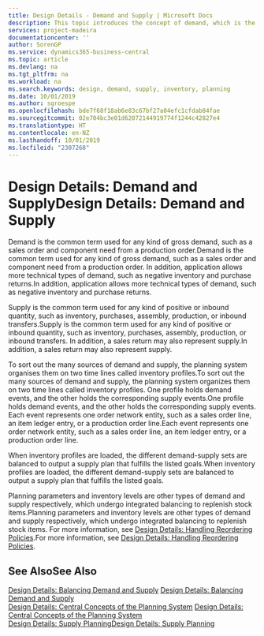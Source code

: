 ```yaml
---
title: Design Details - Demand and Supply | Microsoft Docs
description: This topic introduces the concept of demand, which is the common term used for any kind of gross demand, such as a sales order and component need from a production order.
services: project-madeira
documentationcenter: ''
author: SorenGP
ms.service: dynamics365-business-central
ms.topic: article
ms.devlang: na
ms.tgt_pltfrm: na
ms.workload: na
ms.search.keywords: design, demand, supply, inventory, planning
ms.date: 10/01/2019
ms.author: sgroespe
ms.openlocfilehash: bde7f68f18ab6e83c67bf27a04efc1cfdab84fae
ms.sourcegitcommit: 02e704bc3e01d62072144919774f1244c42827e4
ms.translationtype: HT
ms.contentlocale: en-NZ
ms.lasthandoff: 10/01/2019
ms.locfileid: "2307268"
---
```

# <a name="design-details-demand-and-supply"></a><span data-ttu-id="253df-103">Design Details: Demand and Supply</span><span class="sxs-lookup"><span data-stu-id="253df-103">Design Details: Demand and Supply</span></span>
<span data-ttu-id="253df-104">Demand is the common term used for any kind of gross demand, such as a sales order and component need from a production order.</span><span class="sxs-lookup"><span data-stu-id="253df-104">Demand is the common term used for any kind of gross demand, such as a sales order and component need from a production order.</span></span> <span data-ttu-id="253df-105">In addition, application allows more technical types of demand, such as negative inventory and purchase returns.</span><span class="sxs-lookup"><span data-stu-id="253df-105">In addition, application allows more technical types of demand, such as negative inventory and purchase returns.</span></span>  
  
<span data-ttu-id="253df-106">Supply is the common term used for any kind of positive or inbound quantity, such as inventory, purchases, assembly, production, or inbound transfers.</span><span class="sxs-lookup"><span data-stu-id="253df-106">Supply is the common term used for any kind of positive or inbound quantity, such as inventory, purchases, assembly, production, or inbound transfers.</span></span> <span data-ttu-id="253df-107">In addition, a sales return may also represent supply.</span><span class="sxs-lookup"><span data-stu-id="253df-107">In addition, a sales return may also represent supply.</span></span>  
  
<span data-ttu-id="253df-108">To sort out the many sources of demand and supply, the planning system organises them on two time lines called inventory profiles.</span><span class="sxs-lookup"><span data-stu-id="253df-108">To sort out the many sources of demand and supply, the planning system organizes them on two time lines called inventory profiles.</span></span> <span data-ttu-id="253df-109">One profile holds demand events, and the other holds the corresponding supply events.</span><span class="sxs-lookup"><span data-stu-id="253df-109">One profile holds demand events, and the other holds the corresponding supply events.</span></span> <span data-ttu-id="253df-110">Each event represents one order network entity, such as a sales order line, an item ledger entry, or a production order line.</span><span class="sxs-lookup"><span data-stu-id="253df-110">Each event represents one order network entity, such as a sales order line, an item ledger entry, or a production order line.</span></span>  
  
<span data-ttu-id="253df-111">When inventory profiles are loaded, the different demand-supply sets are balanced to output a supply plan that fulfills the listed goals.</span><span class="sxs-lookup"><span data-stu-id="253df-111">When inventory profiles are loaded, the different demand-supply sets are balanced to output a supply plan that fulfills the listed goals.</span></span>  
  
<span data-ttu-id="253df-112">Planning parameters and inventory levels are other types of demand and supply respectively, which undergo integrated balancing to replenish stock items.</span><span class="sxs-lookup"><span data-stu-id="253df-112">Planning parameters and inventory levels are other types of demand and supply respectively, which undergo integrated balancing to replenish stock items.</span></span> <span data-ttu-id="253df-113">For more information, see [Design Details: Handling Reordering Policies](design-details-handling-reordering-policies.md).</span><span class="sxs-lookup"><span data-stu-id="253df-113">For more information, see [Design Details: Handling Reordering Policies](design-details-handling-reordering-policies.md).</span></span>  
  
## <a name="see-also"></a><span data-ttu-id="253df-114">See Also</span><span class="sxs-lookup"><span data-stu-id="253df-114">See Also</span></span>  
<span data-ttu-id="253df-115">[Design Details: Balancing Demand and Supply](design-details-balancing-demand-and-supply.md) </span><span class="sxs-lookup"><span data-stu-id="253df-115">[Design Details: Balancing Demand and Supply](design-details-balancing-demand-and-supply.md) </span></span>  
<span data-ttu-id="253df-116">[Design Details: Central Concepts of the Planning System](design-details-central-concepts-of-the-planning-system.md) </span><span class="sxs-lookup"><span data-stu-id="253df-116">[Design Details: Central Concepts of the Planning System](design-details-central-concepts-of-the-planning-system.md) </span></span>  
[<span data-ttu-id="253df-117">Design Details: Supply Planning</span><span class="sxs-lookup"><span data-stu-id="253df-117">Design Details: Supply Planning</span></span>](design-details-supply-planning.md)